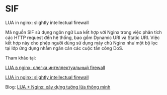 # SIF
LUA in nginx: slightly intellectual firewall

Mã nguồn SIF sử dụng ngôn ngữ Lua kết hợp với Nginx trong việc phân tích các HTTP request đến hệ thống, bao gồm Dynamic URI và Static URI. Việc kết hợp này cho phép người dùng sử dụng máy chủ Nginx như một bộ lọc tại lớp ứng dụng nhằm ngăn cản các cuộc tấn công DoS.

Tham khảo tại:

[LUA в nginx: слегка интеллектуальный firewall](http://habrahabr.ru/post/215235/)

[LUA in nginx: slightly intellectual firewall](http://sysmagazine.com/posts/215235/)

Blog: [LUA + Nginx: xây dựng tường lửa thông minh](http://swpag.info/?p=554)